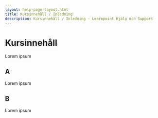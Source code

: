 ```yaml
---
layout: help-page-layout.html
title: Kursinnehåll / Inledning
description: Kursinnehåll / Inledning - Learnpoint Hjälp och Support
---
```


# Kursinnehåll

<!-- only-in-swedish.html -->

Lorem ipsum

## A

Lorem ipsum


## B

Lorem ipsum


